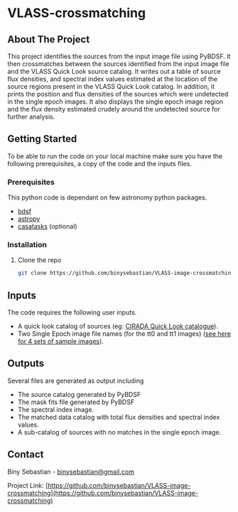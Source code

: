 # VLASS-crossmatching



<!-- ABOUT THE PROJECT -->
## About The Project

This project identifies the sources from the input image file using PyBDSF. It then crossmatches between the sources identified from the input image file and the VLASS Quick Look source catalog. It writes out a table of source flux densities, and spectral index values estimated at the location of the source regions present in the VLASS Quick Look catalog. In addition, it prints the position and flux densities of the sources which were undetected in the single epoch images. It also displays the single epoch image region and the flux density estimated crudely around the undetected source for further analysis.




<!-- GETTING STARTED -->
## Getting Started
To be able to run the code on your local machine make sure you have the following prerequisites, a copy of the code and the inputs files.

### Prerequisites

This python code is dependant on few astronomy python packages.
* [bdsf](https://www.astron.nl/citt/pybdsf/)
* [astropy](https://www.astropy.org/)
* [casatasks](https://casadocs.readthedocs.io/en/stable/notebooks/usingcasa.html#Modular-Installation-of-CASA-6) (optional)
  

### Installation

1. Clone the repo
   ```sh
   git clone https://github.com/binysebastian/VLASS-image-crossmatching
   ```

<!-- USAGE EXAMPLES -->
## Inputs

The code requires the following user inputs.
* A quick look catalog of sources (eg: [CIRADA Quick Look catalogue](https://www.cadc-ccda.hia-iha.nrc-cnrc.gc.ca/files/vault/cirada/continuum/VLASS_QL_comp_catalogues_yg/VLASS1QLCIR_v1/CIRADA_VLASS1QL_table2_hosts.csv.gz)).
* Two Single Epoch image file names (for the tt0 and tt1 images) ([see here for 4 sets of sample images](https://ws.cadc-ccda.hia-iha.nrc-cnrc.gc.ca/files/vault/cirada/catalogues/github_files/testdata.tar)).


## Outputs

Several files are generated as output including

* The source catalog generated by PyBDSF
* The mask fits file generated by PyBDSF
* The spectral index image.
* The matched data catalog with total flux densities and spectral index values.
* A sub-catalog of sources with no matches in the single epoch image. 


<!-- CONTACT -->
## Contact

Biny Sebastian - binysebastian@gmail.com

Project Link: [https://github.com/binysebastian/VLASS-image-crossmatching](https://github.com/binysebastian/VLASS-image-crossmatching)



